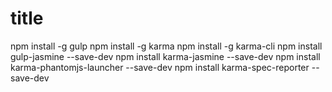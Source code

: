 # title

npm install -g gulp
npm install -g karma
npm install -g karma-cli
npm install gulp-jasmine --save-dev
npm install karma-jasmine --save-dev
npm install karma-phantomjs-launcher --save-dev
npm install karma-spec-reporter --save-dev